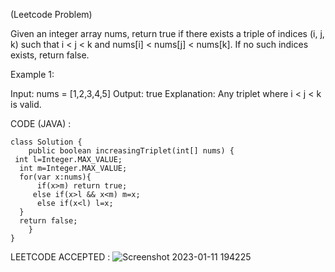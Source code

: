(Leetcode Problem) 

Given an integer array nums, return true if there exists a triple of indices (i, j, k) such that i < j < k and nums[i] < nums[j] < nums[k]. If no such indices exists, return false.

 

Example 1:

Input: nums = [1,2,3,4,5]
Output: true
Explanation: Any triplet where i < j < k is valid.


CODE (JAVA) :

```
class Solution {
    public boolean increasingTriplet(int[] nums) {
 int l=Integer.MAX_VALUE;
  int m=Integer.MAX_VALUE;
  for(var x:nums){
      if(x>m) return true;
     else if(x>l && x<m) m=x;
      else if(x<l) l=x;
  }
  return false;
    }
}

```
LEETCODE ACCEPTED :
![Screenshot 2023-01-11 194225](https://user-images.githubusercontent.com/73281015/211827993-e157816a-582d-4bd9-996c-7b3e4343c9a6.png)
